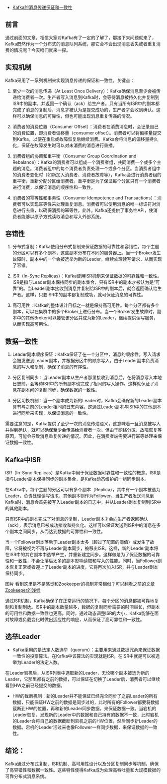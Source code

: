 - [Kafka的消息传递保证和一致性](https://mp.weixin.qq.com/s/YLhglf-jFbxENGKvB-esSQ)

## 前言
通过前面的文章，相信大家对Kafka有了一定的了解了，那接下来问题就来了，Kafka既然作为一个分布式的消息队列系统，那它会不会出现消息丢失或者重复消费的情况呢？今天咱们就来一探。

## 实现机制
Kafka采用了一系列机制来实现消息传递的保证和一致性，关键点：

1. 至少一次的消息传递（At Least Once Delivery）：Kafka确保消息至少会被传递给消费者一次。生产者写入消息到Kafka时，会等待消息被持久化并复制到ISR中的副本，并返回一个确认（ack）给生产者。只有当所有ISR中的副本都完成了消息的复制后，消息才被认为是提交成功的，生产者才会收到确认。这样可以确保消息的可靠性，但也可能出现消息重复传递的情况。

2. 消费者的消费位置（Consumer Offset）：消费者在消费消息时，会记录自己的消费位置，即消费者偏移量（consumer offset）。消费者可以将偏移量提交到Kafka，以便在重启或故障恢复后继续消费。Kafka会将消息的偏移量持久化，保证在故障发生时可以对未消费的消息进行重播。

3. 消费者组的协调和重平衡（Consumer Group Coordination and Rebalance）：Kafka的消费者可以组成一个消费者组，共同消费一个或多个主题的消息。消费者组中的每个消费者负责处理一个或多个分区。当消费者组中的消费者变化时（如新加入消费者、消费者故障等），Kafka会进行消费者组的重平衡，重新分配分区给消费者。重平衡是为了保证每个分区只有一个消费者进行消费，以保证消息的顺序性和一致性。

4. 消费者的幂等性和事务性（Consumer Idempotence and Transactions）：消费者可以实现幂等性来处理重复消息。消费者可以使用消息的唯一标识符对消息进行去重，以确保消费的幂等性。此外，Kafka还提供了事务性API，使消费者能够以原子方式读取消息和写入外部系统。

## 容错性
1. 分布式复制：Kafka使用分布式复制来保证数据的可靠性和容错性。每个主题的分区可以有多个副本，这些副本分布在不同的服务器上。当一个Broker发生故障时，副本中的一个会被选举为新的Leader，继续处理读写请求，从而实现了容错。

2. ISR（In-Sync Replicas）：Kafka使用ISR机制来保证数据的可靠性和一致性。ISR是指与Leader副本保持同步的副本集合，只有ISR中的副本才被认为是“可靠”的。当Leader副本接收到消息并复制给ISR中的副本后，就会返回确认给生产者。这样，只要ISR中的副本都复制成功，就可保证消息的可靠性。

3. 高可用性：Kafka的整体设计目标之一就是保持高可用性。每个分区都有多个副本，可以在集群中的多个Broker上进行分布。当一个Broker发生故障时，副本中的其他Broker可以接管该分区并成为新的Leader，继续提供读写服务，从而实现高可用性。

## 数据一致性
1. Leader副本顺序保证：Kafka保证了在一个分区中，消息的顺序性。写入请求会被发送到Leader副本，并根据分区中的顺序写入。由于Leader副本负责消息的写入和复制，确保了消息的有序性。

2. 分区复制同步：当Leader副本从生产者那里接收到消息后，在将消息写入本地日志前，会等待ISR中的所有副本也完成了相同的写入操作。这样就保证了消息在副本间的复制同步，确保数据的一致性。

3. 分区切换机制：当一个副本成为新的Leader时，Kafka会确保新的Leader副本具有与之前的Leader相同的日志内容。这通过Leader副本与ISR中的其他副本进行同步来实现，以保证消息的一致性。

需要注意的是，Kafka提供了至少一次的消息传递语义，这意味着一旦消息被写入并得到确认，就可以确保至少会传递给消费者一次。但由于网络分区、故障恢复等原因，可能会导致消息重复传递的情况。因此，在消费者端需要进行幂等处理来保证数据一致性。

## Kafka中ISR
ISR（In-Sync Replicas）是Kafka中用于保证数据可靠性和一致性的概念。ISR是指与Leader副本保持同步的副本集合，是Kafka动态维护的一组同步副本。

在Kafka中，每个主题的分区可以有多个副本（Replica），其中有一个副本被选为Leader，负责处理读写请求，其他副本则作为Follower。当生产者发送消息到Kafka时，消息会首先被写入Leader副本的日志中，并从Leader副本复制到ISR中的其他副本。

只有ISR中的副本完成了对消息的复制，Leader副本才会向生产者返回确认（ack），表示消息已被成功接收和持久化。这样可以保证发送到ISR中的消息在多个副本之间同步，从而达到数据的可靠性和一致性。

当一个Follower副本落后于Leader副本太多（超过了配置的阈值）或发生了故障，它将被视为不再与Leader副本同步，被移出ISR。这样，新的Leader副本将在ISR中的其它副本中选举产生，并重新建立同步。这样做是为了保证数据的可靠性和一致性，不会让落后太多的副本影响读取和写入的性能。同时，当Follower副本恢复正常或者迎上了Leader副本的进度，它将再次加入ISR，并与Leader副本保持同步。

图片
看到这里是不是感觉和Zookeeper的机制非常相似？可以翻看之前的文章[Zookeeper的浅尝](https://mp.weixin.qq.com/s/ZkHq-Z7boJy0Y1SfYJ2VXA)

通过ISR机制，Kafka确保了在正常运行的情况下，每个分区的消息都被可靠地复制和复制到达。ISR中的副本数量越多，数据的复制同步需要的时间越长，但副本的可用性和数据一致性也更高。同时，通过动态调整ISR的大小，Kafka能够在面对故障或负载变化时做出适应性的响应，从而保证了高可靠性和一致性。

## 选举Leader
- Kafka采用的是法定人数选举（quorum）：主要用来通过数据冗余来保证数据一致性的投票算法。在Kafka中该算法的实现就是ISR，在ISR中就是可以被选举为Leader的法定人数。

在Leader宕机后，从ISR列表中选取新的Leader，无论哪个副本被选为新的Leader，它那里都有之前的数据，可以保证在切换了Leader后，消费者可以继续看到HW之前已经提交的数据。

- HW的截断机制：新的Leader并不能保证已经完全同步了之前Leader的所有数据，只能保证HW之前的数据是同步过的，此时所有的Follower都要将数据截断到HW的位置，再和新的Leader同步数据，来保证数据一致。当宕机的Leader恢复，发现新的Leader中的数据和自己持有的数据不一致，此时宕机的Leader会将自己的数据截断到宕机之前的HW位置，然后同步新Leader的数据。宕机的Leader活过来也像Follower一样同步数据，来保证数据的一致性。

## 结论：
Kafka通过分布式复制、ISR机制、高可用性设计以及分区复制同步等机制，确保了高容错性和数据一致性。这些特性使得Kafka成为处理高吞吐量和大规模数据的可靠分布式消息系统。
